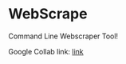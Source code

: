 # WebScrape
Command Line Webscraper Tool!

Google Collab link: [link](https://colab.research.google.com/drive/1t03WODhStp3oYeFthi4r9gZuNXCR31lE?usp=sharing)
